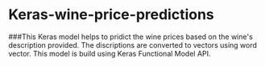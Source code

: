 # Keras-wine-price-predictions

###This Keras model helps to pridict the wine prices based on the wine's description provided. 
The discriptions are converted to vectors using word vector. This model is build using Keras Functional Model API.
